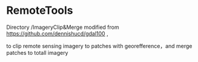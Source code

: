 # RemoteTools
Directory /ImageryClip&Merge modified from https://github.com/dennishucd/gdal100 ,

to clip remote sensing imagery to patches with georefference，and merge patches to totall imagery
